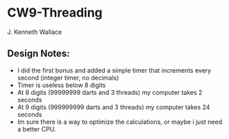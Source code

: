 # CW9-Threading
J. Kenneth Wallace

## Design Notes:
- I did the first bonus and added a simple timer that increments every second (integer timer, no decimals)
- Timer is useless below 8 digits
- At 8 digits (99999999 darts and 3 threads) my computer takes 2 seconds
- At 9 digits (999999999 darts and 3 threads) my computer takes 24 seconds
- Im sure there is a way to optimize the calculations, or maybe i just need a better CPU.
